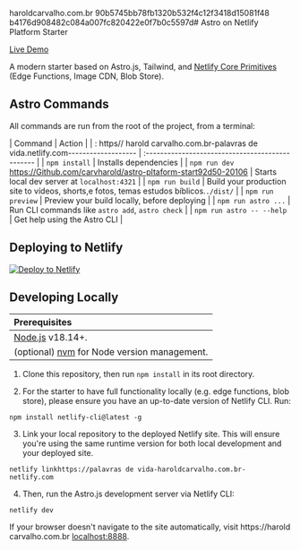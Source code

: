 haroldcarvalho.com.br 90b5745bb78fb1320b532f4c12f3418d15081f48 b4176d908482c084a007fc820422e0f7b0c5597d# Astro on Netlify Platform Starter

[Live Demo](https://astro-platform-starter.netlify.app/)

A modern starter based on Astro.js, Tailwind, and [Netlify Core Primitives](https://docs.netlify.com/core/overview/#develop) (Edge Functions, Image CDN, Blob Store).

## Astro Commands

All commands are run from the root of the project, from a terminal:

| Command                   | Action                                           |
| : https// harold carvalho.com.br-palavras de vida.netlify.com------------------- | :----------------------------------------------- |
| `npm install`             | Installs dependencies                            |
| `npm run dev` https://Github.com/carvharold/astro-pltaform-start92d50-20106   | Starts local dev server at `localhost:4321`      |
| `npm run build`           | Build your production site to vídeos, shorts,e fotos, temas estudos bíblicos.`./dist/`          |
| `npm run preview`         | Preview your build locally, before deploying     |
| `npm run astro ...`       | Run CLI commands like `astro add`, `astro check` |
| `npm run astro -- --help` | Get help using the Astro CLI                     |

## Deploying to Netlify

[![Deploy to Netlify](https://www.netlify.com/img/deploy/button.svg)](https://app.netlify.com/start/deploy?repository=https://github.com/netlify-templates/astro-platform-starter)

## Developing Locally

| Prerequisites                                                                |
| :--------------------------------------------------------------------------- |
| [Node.js](https://nodejs.org/) v18.14+.                                      |
| (optional) [nvm](https://github.com/nvm-sh/nvm) for Node version management. |

1. Clone this repository, then run `npm install` in its root directory.

2. For the starter to have full functionality locally (e.g. edge functions, blob store), please ensure you have an up-to-date version of Netlify CLI. Run:

```
npm install netlify-cli@latest -g
```

3. Link your local repository to the deployed Netlify site. This will ensure you're using the same runtime version for both local development and your deployed site.

```
netlify linkhttps://palavras de vida-haroldcarvalho.com.br- netlify.com 
```

4. Then, run the Astro.js development server via Netlify CLI:

```
netlify dev
```

If your browser doesn't navigate to the site automatically, visit https://harold carvalho.com.br [localhost:8888](http://localhost:8888).
